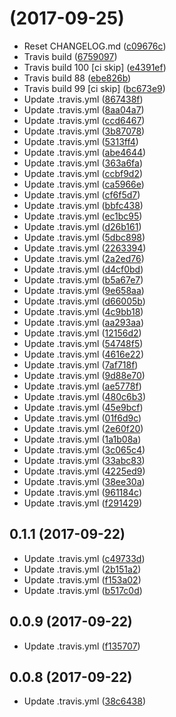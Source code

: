 <a name=""></a>
#  (2017-09-25)

* Reset CHANGELOG.md ([c09676c](https://github.com/DmitryFrishbuter/Tribulus/commit/c09676c))
* Travis build ([6759097](https://github.com/DmitryFrishbuter/Tribulus/commit/6759097))
* Travis build 100 [ci skip] ([e4391ef](https://github.com/DmitryFrishbuter/Tribulus/commit/e4391ef))
* Travis build 88 ([ebe826b](https://github.com/DmitryFrishbuter/Tribulus/commit/ebe826b))
* Travis build 99 [ci skip] ([bc673e9](https://github.com/DmitryFrishbuter/Tribulus/commit/bc673e9))
* Update .travis.yml ([867438f](https://github.com/DmitryFrishbuter/Tribulus/commit/867438f))
* Update .travis.yml ([8aa04a7](https://github.com/DmitryFrishbuter/Tribulus/commit/8aa04a7))
* Update .travis.yml ([ccd6467](https://github.com/DmitryFrishbuter/Tribulus/commit/ccd6467))
* Update .travis.yml ([3b87078](https://github.com/DmitryFrishbuter/Tribulus/commit/3b87078))
* Update .travis.yml ([5313ff4](https://github.com/DmitryFrishbuter/Tribulus/commit/5313ff4))
* Update .travis.yml ([abe4644](https://github.com/DmitryFrishbuter/Tribulus/commit/abe4644))
* Update .travis.yml ([363a6fa](https://github.com/DmitryFrishbuter/Tribulus/commit/363a6fa))
* Update .travis.yml ([ccbf9d2](https://github.com/DmitryFrishbuter/Tribulus/commit/ccbf9d2))
* Update .travis.yml ([ca5966e](https://github.com/DmitryFrishbuter/Tribulus/commit/ca5966e))
* Update .travis.yml ([cf6f5d7](https://github.com/DmitryFrishbuter/Tribulus/commit/cf6f5d7))
* Update .travis.yml ([bbfc438](https://github.com/DmitryFrishbuter/Tribulus/commit/bbfc438))
* Update .travis.yml ([ec1bc95](https://github.com/DmitryFrishbuter/Tribulus/commit/ec1bc95))
* Update .travis.yml ([d26b161](https://github.com/DmitryFrishbuter/Tribulus/commit/d26b161))
* Update .travis.yml ([5dbc898](https://github.com/DmitryFrishbuter/Tribulus/commit/5dbc898))
* Update .travis.yml ([2263394](https://github.com/DmitryFrishbuter/Tribulus/commit/2263394))
* Update .travis.yml ([2a2ed76](https://github.com/DmitryFrishbuter/Tribulus/commit/2a2ed76))
* Update .travis.yml ([d4cf0bd](https://github.com/DmitryFrishbuter/Tribulus/commit/d4cf0bd))
* Update .travis.yml ([b5a67e7](https://github.com/DmitryFrishbuter/Tribulus/commit/b5a67e7))
* Update .travis.yml ([9e658aa](https://github.com/DmitryFrishbuter/Tribulus/commit/9e658aa))
* Update .travis.yml ([d66005b](https://github.com/DmitryFrishbuter/Tribulus/commit/d66005b))
* Update .travis.yml ([4c9bb18](https://github.com/DmitryFrishbuter/Tribulus/commit/4c9bb18))
* Update .travis.yml ([aa293aa](https://github.com/DmitryFrishbuter/Tribulus/commit/aa293aa))
* Update .travis.yml ([12156d2](https://github.com/DmitryFrishbuter/Tribulus/commit/12156d2))
* Update .travis.yml ([54748f5](https://github.com/DmitryFrishbuter/Tribulus/commit/54748f5))
* Update .travis.yml ([4616e22](https://github.com/DmitryFrishbuter/Tribulus/commit/4616e22))
* Update .travis.yml ([7af718f](https://github.com/DmitryFrishbuter/Tribulus/commit/7af718f))
* Update .travis.yml ([9d88e70](https://github.com/DmitryFrishbuter/Tribulus/commit/9d88e70))
* Update .travis.yml ([ae5778f](https://github.com/DmitryFrishbuter/Tribulus/commit/ae5778f))
* Update .travis.yml ([480c6b3](https://github.com/DmitryFrishbuter/Tribulus/commit/480c6b3))
* Update .travis.yml ([45e9bcf](https://github.com/DmitryFrishbuter/Tribulus/commit/45e9bcf))
* Update .travis.yml ([01f6d9c](https://github.com/DmitryFrishbuter/Tribulus/commit/01f6d9c))
* Update .travis.yml ([2e60f20](https://github.com/DmitryFrishbuter/Tribulus/commit/2e60f20))
* Update .travis.yml ([1a1b08a](https://github.com/DmitryFrishbuter/Tribulus/commit/1a1b08a))
* Update .travis.yml ([3c065c4](https://github.com/DmitryFrishbuter/Tribulus/commit/3c065c4))
* Update .travis.yml ([33abc83](https://github.com/DmitryFrishbuter/Tribulus/commit/33abc83))
* Update .travis.yml ([4225ed9](https://github.com/DmitryFrishbuter/Tribulus/commit/4225ed9))
* Update .travis.yml ([38ee30a](https://github.com/DmitryFrishbuter/Tribulus/commit/38ee30a))
* Update .travis.yml ([961184c](https://github.com/DmitryFrishbuter/Tribulus/commit/961184c))
* Update .travis.yml ([f291429](https://github.com/DmitryFrishbuter/Tribulus/commit/f291429))



<a name="0.1.1"></a>
## 0.1.1 (2017-09-22)

* Update .travis.yml ([c49733d](https://github.com/DmitryFrishbuter/Tribulus/commit/c49733d))
* Update .travis.yml ([2b151a2](https://github.com/DmitryFrishbuter/Tribulus/commit/2b151a2))
* Update .travis.yml ([f153a02](https://github.com/DmitryFrishbuter/Tribulus/commit/f153a02))
* Update .travis.yml ([b517c0d](https://github.com/DmitryFrishbuter/Tribulus/commit/b517c0d))



<a name="0.0.9"></a>
## 0.0.9 (2017-09-22)

* Update .travis.yml ([f135707](https://github.com/DmitryFrishbuter/Tribulus/commit/f135707))



<a name="0.0.8"></a>
## 0.0.8 (2017-09-22)

* Update .travis.yml ([38c6438](https://github.com/DmitryFrishbuter/Tribulus/commit/38c6438))



